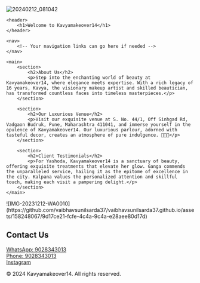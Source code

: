 ![20240212_081042](https://github.com/vaibhavsunilsarda37/vaibhavsunilsarda37.github.io/assets/158248067/d795d01e-f293-4b04-92a7-d6de68a945e7)

<html lang="en">
<head>
    <meta charset="UTF-8">
    <meta name="viewport" content="width=device-width, initial-scale=1.0">
</head>
<body>

    <header>
        <h1>Welcome to Kavyamakeover14</h1>
    </header>

    <nav>
        <!-- Your navigation links can go here if needed -->
    </nav>

    <main>
        <section>
            <h2>About Us</h2>
            <p>Step into the enchanting world of beauty at Kavyamakeover14, where elegance meets expertise. With a rich legacy of 16 years, Kavya, the visionary makeup artist and skilled beautician, has transformed countless faces into timeless masterpieces.</p>
        </section>

        <section>
            <h2>Our Luxurious Venue</h2>
            <p>Visit our exquisite venue at S. No. 44/1, Off Sinhgad Rd, Vadgaon Budruk, Pune, Maharashtra 411041, and immerse yourself in the opulence of Kavyamakeover14. Our luxurious parlour, adorned with tasteful decor, creates an atmosphere of pure indulgence. 💄💅✨</p>
        </section>

        <section>
            <h2>Client Testimonials</h2>
            <p>For Yashoda, Kavyamakeover14 is a sanctuary of beauty, offering exquisite treatments that elevate her glow. Ganga commends the unparalleled service, hailing it as the epitome of excellence in the city. Kalpana values the personalized attention and skillful touch, making each visit a pampering delight.</p>
        </section>
    </main>

</body>
</html>
![IMG-20231212-WA0010](https://github.com/vaibhavsunilsarda37/vaibhavsunilsarda37.github.io/assets/158248067/9d17ce21-fcfe-4c4a-9c4a-e28aee80d17d)
<!-- Contact Us Section -->
<section>
    <h2>Contact Us</h2>
    <p>
        <a href="https://wa.me/9028343013?text=Hello%20Kavyamakeover14%20I%20would%20like%20to%20inquire%20about%20parlour%20treatment.%20Please%20send%20me%20the%20parlour%20menu." target="_blank">WhatsApp: 9028343013</a><br>
        <a href="tel:+9028343013" target="_blank">Phone: 9028343013</a><br>
        <a href="https://www.instagram.com/kavyamakeover14/" target="_blank">Instagram</a>
    </p>
</section>
<footer>
    <p>&copy; 2024 Kavyamakeover14. All rights reserved.</p>
</footer>

